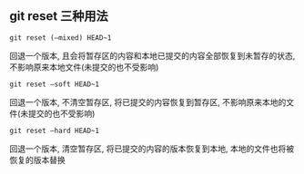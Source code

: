 ## git reset 三种用法
```
git reset (–mixed) HEAD~1
```
回退一个版本, 且会将暂存区的内容和本地已提交的内容全部恢复到未暂存的状态, 不影响原来本地文件(未提交的也不受影响)

```
git reset –soft HEAD~1
```
回退一个版本, 不清空暂存区, 将已提交的内容恢复到暂存区, 不影响原来本地的文件(未提交的也不受影响)

```
git reset –hard HEAD~1
```
回退一个版本, 清空暂存区, 将已提交的内容的版本恢复到本地, 本地的文件也将被恢复的版本替换
